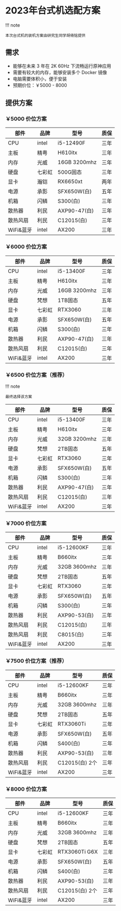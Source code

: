 # 2023年台式机选配方案

!!! note

    本次台式机的装机方案由研究生同学胡倚铭提供

## 需求

- 能够在未来 3 年在 2K 60Hz 下流畅运行原神应用
- 需要有较大的内存，能够安装多个 Docker 镜像
- 电脑需要体积小，便于安装
- 预期价位：￥5000 - 8000

## 提供方案

### ￥5000 价位方案

| 部件      | 品牌   | 型号         | 质保 |
| --------- | ------ | ------------ | ---- |
| CPU       | intel  | i5-12490F    | 三年 |
| 主板      | 精粤   | H610itx      | 三年 |
| 内存      | 光威   | 16GB 3200mhz | 三年 |
| 硬盘      | 七彩虹 | 500G固态     | 三年 |
| 显卡      | 瀚铠   | RX6650xt     | 两年 |
| 电源      | 承影   | SFX650W(白)  | 五年 |
| 机箱      | 闪鳞   | S300(白)     | 三年 |
| 散热器    | 利民   | AXP90-47(白) | 三年 |
| 散热风扇  | 利民   | C12015(白)   | 三年 |
| WiFi&蓝牙 | intel  | AX200        | 三年 |

### ￥6000 价位方案

| 部件      | 品牌   | 型号         | 质保 |
| --------- | ------ | ------------ | ---- |
| CPU       | intel  | i5-13400F    | 三年 |
| 主板      | 精粤   | H610itx      | 三年 |
| 内存      | 光威   | 16GB 3200mhz | 三年 |
| 硬盘      | 梵想   | 1TB固态      | 五年 |
| 显卡      | 七彩虹 | RTX3060      | 三年 |
| 电源      | 承影   | SFX650W(白)  | 五年 |
| 机箱      | 闪鳞   | S300(白)     | 三年 |
| 散热器    | 利民   | AXP90-47(白) | 三年 |
| 散热风扇  | 利民   | C12015(白)   | 三年 |
| WiFi&蓝牙 | intel  | AX200        | 三年 |

### ￥6500 价位方案（推荐）

!!! note

    最终选择该方案


| 部件      | 品牌   | 型号         | 质保 |
| --------- | ------ | ------------ | ---- |
| CPU       | intel  | i5-13400F    | 三年 |
| 主板      | 精粤   | H610itx      | 三年 |
| 内存      | 光威   | 32GB 3200mhz | 三年 |
| 硬盘      | 梵想   | 2TB固态      | 五年 |
| 显卡      | 七彩虹 | RTX3060      | 三年 |
| 电源      | 承影   | SFX650W(白)  | 五年 |
| 机箱      | 闪鳞   | S300(白)     | 三年 |
| 散热器    | 利民   | AXP90-47(白) | 三年 |
| 散热风扇  | 利民   | C12015(白)   | 三年 |
| WiFi&蓝牙 | intel  | AX200        | 三年 |

### ￥7000 价位方案

| 部件      | 品牌   | 型号         | 质保 |
| --------- | ------ | ------------ | ---- |
| CPU       | intel  | i5-12600KF   | 三年 |
| 主板      | 精粤   | B660itx      | 三年 |
| 内存      | 光威   | 32GB 3600mhz | 三年 |
| 硬盘      | 梵想   | 2TB固态      | 五年 |
| 显卡      | 七彩虹 | RTX3060      | 三年 |
| 电源      | 承影   | SFX650W(白)  | 五年 |
| 机箱      | 闪鳞   | S300(白)     | 三年 |
| 散热器    | 利民   | AXP90-53(白) | 三年 |
| 散热风扇  | 利民   | C12015(白)   | 三年 |
| 散热风扇  | 利民   | C8015(白)    | 三年 |
| WiFi&蓝牙 | intel  | AX200        | 三年 |

### ￥7500 价位方案（推荐）

| 部件      | 品牌   | 型号           | 质保 |
| --------- | ------ | -------------- | ---- |
| CPU       | intel  | i5-12600KF     | 三年 |
| 主板      | 精粤   | B660itx        | 三年 |
| 内存      | 光威   | 32GB 3600mhz   | 三年 |
| 硬盘      | 梵想   | 2TB固态        | 五年 |
| 显卡      | 七彩虹 | RTX3060Ti      | 三年 |
| 电源      | 承影   | SFX650W(白)    | 五年 |
| 机箱      | 闪鳞   | S400(白)       | 三年 |
| 散热器    | 利民   | AXP90-53(白)   | 三年 |
| 散热风扇  | 利民   | C12015(白) 2个 | 三年 |
| WiFi&蓝牙 | intel  | AX200          | 三年 |

### ￥8000 价位方案

| 部件      | 品牌   | 型号           | 质保 |
| --------- | ------ | -------------- | ---- |
| CPU       | intel  | i5-12600KF     | 三年 |
| 主板      | 精粤   | B660itx        | 三年 |
| 内存      | 光威   | 32GB 3600mhz   | 三年 |
| 硬盘      | 梵想   | 2TB固态        | 五年 |
| 显卡      | 七彩虹 | RTX3060Ti G6X  | 三年 |
| 电源      | 承影   | SFX650W(白)    | 五年 |
| 机箱      | 闪鳞   | S400(白)       | 三年 |
| 散热器    | 利民   | AXP90-53(白)   | 三年 |
| 散热风扇  | 利民   | C12015(白) 2个 | 三年 |
| WiFi&蓝牙 | intel  | AX200          | 三年 |